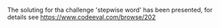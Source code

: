 The soluting for tha challenge 'stepwise word' has been presented, for details see https://www.codeeval.com/browse/202

